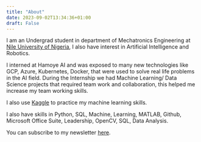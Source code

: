 ```yaml
---
title: "About"
date: 2023-09-02T13:34:36+01:00
draft: False
---
```


I am an Undergrad student in department of Mechatronics Engineering at [Nile University of Nigeria](https://www.nileuniversity.edu.ng), I also have interest in Artificial Intelligence and Robotics.

I interned at Hamoye AI and was exposed to many new technologies like GCP, Azure, Kubernetes, Docker, that were used to solve real life problems in the AI field. During the Internship we had Machine Learning/ Data Science projects that required team work and collaboration, this helped me increase my team working skills.

I also use [Kaggle](https://www.kaggle.com/chidubemndukwe) to practice my machine learning skills. 

I also have skills in Python, SQL, Machine, Learning, MATLAB, Github, Microsoft Office Suite, Leadership, OpenCV, SQL, Data Analysis.

You can subscribe to my newsletter [here](https://ncep.substack.com/subscribe).
